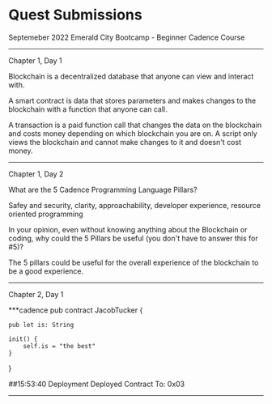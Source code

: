 # Quest Submissions

Septemeber 2022 Emerald City Bootcamp - Beginner Cadence Course

----------

Chapter 1, Day 1


Blockchain is a decentralized database that anyone can view and interact with. 

A smart contract is data that stores parameters and makes changes to the blockchain with a function that anyone can call. 

A transaction is a paid function call that changes the data on the blockchain and costs money depending on which blockchain you are on.
A script only views the blockchain and cannot make changes to it and doesn't cost money. 

----------

Chapter 1, Day 2

What are the 5 Cadence Programming Language Pillars?

Safey and security, clarity, approachability, developer experience, resource oriented programming

In your opinion, even without knowing anything about the Blockchain or coding, why could the 5 Pillars be useful (you don't have to answer this for #5)?

The 5 pillars could be useful for the overall experience of the blockchain to be a good experience. 


-----

Chapter 2, Day 1 

***cadence
pub contract JacobTucker {

    pub let is: String

    init() {
        self.is = "the best"
    }
}

##15:53:40  Deployment  Deployed Contract To: 0x03
***

